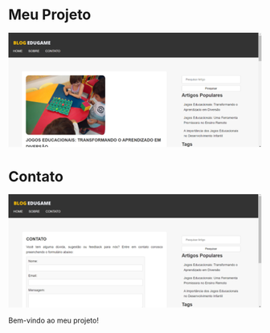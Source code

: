 # Meu Projeto

![Foto inicial](img-readme/inicial.png)

# Contato
![Contato ](img-readme/contato.png)

Bem-vindo ao meu projeto!